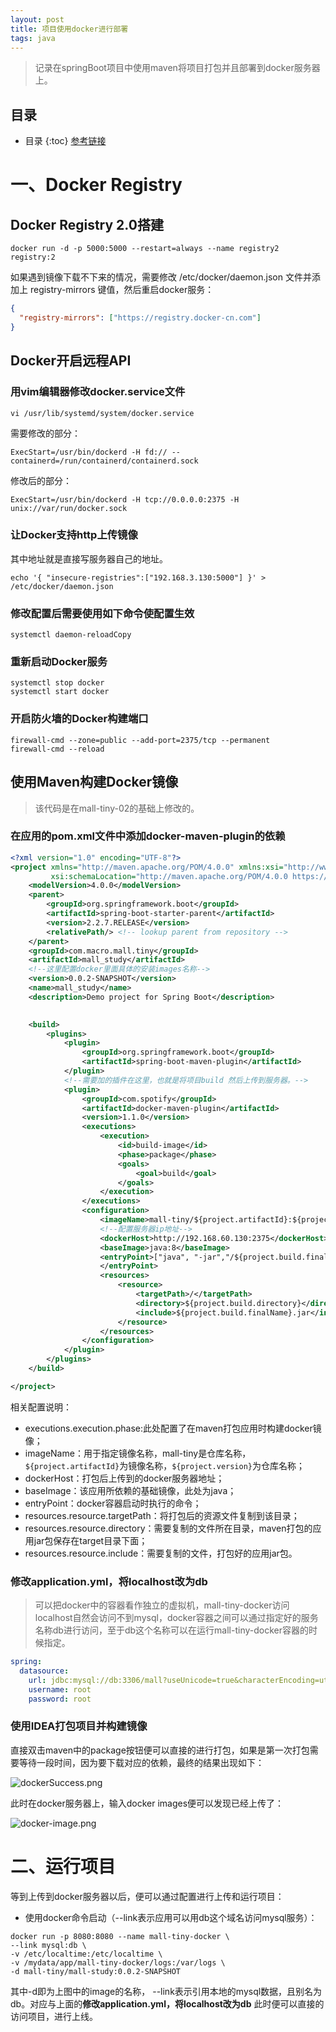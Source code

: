 ```yaml
---
layout: post
title: 项目使用docker进行部署
tags: java
---
```



> 记录在springBoot项目中使用maven将项目打包并且部署到docker服务器上。

##  目录
* 目录
{:toc}
[参考链接](http://www.macrozheng.com/#/reference/docker_maven)

# 一、Docker Registry

## Docker Registry 2.0搭建

```shell
docker run -d -p 5000:5000 --restart=always --name registry2 registry:2
```

如果遇到镜像下载不下来的情况，需要修改 /etc/docker/daemon.json 文件并添加上 registry-mirrors 键值，然后重启docker服务：

```json
{
  "registry-mirrors": ["https://registry.docker-cn.com"]
}
```

## Docker开启远程API

### 用vim编辑器修改docker.service文件

```
vi /usr/lib/systemd/system/docker.service
```

需要修改的部分：

```shell
ExecStart=/usr/bin/dockerd -H fd:// --containerd=/run/containerd/containerd.sock
```

修改后的部分：

```shell
ExecStart=/usr/bin/dockerd -H tcp://0.0.0.0:2375 -H unix://var/run/docker.sock
```

### 让Docker支持http上传镜像

其中地址就是直接写服务器自己的地址。

```shell
echo '{ "insecure-registries":["192.168.3.130:5000"] }' > /etc/docker/daemon.json
```

### 修改配置后需要使用如下命令使配置生效

```shell
systemctl daemon-reloadCopy
```

### 重新启动Docker服务

```shell
systemctl stop docker
systemctl start docker
```

### 开启防火墙的Docker构建端口

```shell
firewall-cmd --zone=public --add-port=2375/tcp --permanent
firewall-cmd --reload
```

## 使用Maven构建Docker镜像

> 该代码是在mall-tiny-02的基础上修改的。

### 在应用的pom.xml文件中添加docker-maven-plugin的依赖

```xml
<?xml version="1.0" encoding="UTF-8"?>
<project xmlns="http://maven.apache.org/POM/4.0.0" xmlns:xsi="http://www.w3.org/2001/XMLSchema-instance"
         xsi:schemaLocation="http://maven.apache.org/POM/4.0.0 https://maven.apache.org/xsd/maven-4.0.0.xsd">
    <modelVersion>4.0.0</modelVersion>
    <parent>
        <groupId>org.springframework.boot</groupId>
        <artifactId>spring-boot-starter-parent</artifactId>
        <version>2.2.7.RELEASE</version>
        <relativePath/> <!-- lookup parent from repository -->
    </parent>
    <groupId>com.macro.mall.tiny</groupId>
    <artifactId>mall_study</artifactId>
    <!--这里配置docker里面具体的安装images名称-->
    <version>0.0.2-SNAPSHOT</version>
    <name>mall_study</name>
    <description>Demo project for Spring Boot</description>
	

    <build>
        <plugins>
            <plugin>
                <groupId>org.springframework.boot</groupId>
                <artifactId>spring-boot-maven-plugin</artifactId>
            </plugin>
            <!--需要加的插件在这里，也就是将项目build 然后上传到服务器。-->
            <plugin>
                <groupId>com.spotify</groupId>
                <artifactId>docker-maven-plugin</artifactId>
                <version>1.1.0</version>
                <executions>
                    <execution>
                        <id>build-image</id>
                        <phase>package</phase>
                        <goals>
                            <goal>build</goal>
                        </goals>
                    </execution>
                </executions>
                <configuration>
                    <imageName>mall-tiny/${project.artifactId}:${project.version}</imageName>
                    <!--配置服务器ip地址-->
                    <dockerHost>http://192.168.60.130:2375</dockerHost>
                    <baseImage>java:8</baseImage>
                    <entryPoint>["java", "-jar","/${project.build.finalName}.jar"]
                    </entryPoint>
                    <resources>
                        <resource>
                            <targetPath>/</targetPath>
                            <directory>${project.build.directory}</directory>
                            <include>${project.build.finalName}.jar</include>
                        </resource>
                    </resources>
                </configuration>
            </plugin>
        </plugins>
    </build>

</project>

```

相关配置说明：

- executions.execution.phase:此处配置了在maven打包应用时构建docker镜像；
- imageName：用于指定镜像名称，mall-tiny是仓库名称，`${project.artifactId}`为镜像名称，`${project.version}`为仓库名称；
- dockerHost：打包后上传到的docker服务器地址；
- baseImage：该应用所依赖的基础镜像，此处为java；
- entryPoint：docker容器启动时执行的命令；
- resources.resource.targetPath：将打包后的资源文件复制到该目录；
- resources.resource.directory：需要复制的文件所在目录，maven打包的应用jar包保存在target目录下面；
- resources.resource.include：需要复制的文件，打包好的应用jar包。

### 修改application.yml，将localhost改为db

> 可以把docker中的容器看作独立的虚拟机，mall-tiny-docker访问localhost自然会访问不到mysql，docker容器之间可以通过指定好的服务名称db进行访问，至于db这个名称可以在运行mall-tiny-docker容器的时候指定。

```yml
spring:
  datasource:
    url: jdbc:mysql://db:3306/mall?useUnicode=true&characterEncoding=utf-8&serverTimezone=Asia/Shanghai
    username: root
    password: root
```

### 使用IDEA打包项目并构建镜像

直接双击maven中的package按钮便可以直接的进行打包，如果是第一次打包需要等待一段时间，因为要下载对应的依赖，最终的结果出现如下：

![dockerSuccess.png](https://pic.tyzhang.top/images/2020/05/15/dockerSuccess.png)

此时在docker服务器上，输入docker images便可以发现已经上传了：

![docker-image.png](https://pic.tyzhang.top/images/2020/05/15/docker-image.png)

# 二、运行项目

等到上传到docker服务器以后，便可以通过配置进行上传和运行项目：

- 使用docker命令启动（--link表示应用可以用db这个域名访问mysql服务）：

```shell
docker run -p 8080:8080 --name mall-tiny-docker \
--link mysql:db \
-v /etc/localtime:/etc/localtime \
-v /mydata/app/mall-tiny-docker/logs:/var/logs \
-d mall-tiny/mall-study:0.0.2-SNAPSHOT
```

其中-d即为上图中的image的名称， --link表示引用本地的mysql数据，且别名为db。对应与上面的**修改application.yml，将localhost改为db** 此时便可以直接的访问项目，进行上线。